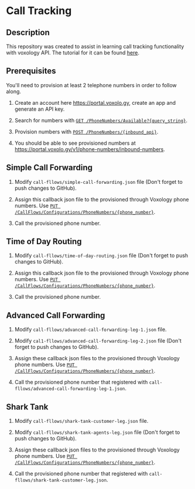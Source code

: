 # Call Tracking

## Description

This repository was created to assist in learning
call tracking functionality with voxology API. The tutorial
for it can be found [here](http://voxolo.gy/doc/call-tracking).

## Prerequisites

You'll need to provision at least 2 telephone numbers in order to follow along.

1. Create an account here https://portal.voxolo.gy, create an app and generate an API key.

2. Search for numbers with [`GET /PhoneNumbers/Available?{query_string}`](http://voxolo.gy/api-reference/#list-available-inbound-numbers).

3. Provision numbers with [`POST /PhoneNumbers/{inbound_api}`](http://voxolo.gy/api-reference/#provision-phone-numbers).

4. You should be able to see provisioned numbers at https://portal.voxolo.gy/v1/phone-numbers/inbound-numbers.

## Simple Call Forwarding

1. Modify `call-fllows/simple-call-forwarding.json` file (Don't forget to push changes to GitHub).

2. Assign this callback json file to the provisioned through Voxology phone numbers. Use [`PUT /CallFlows/Configurations/PhoneNumbers/{phone_number}`](http://voxolo.gy/api-reference/#update-call-flow-configuration).

3. Call the provisioned phone number.

## Time of Day Routing

1. Modify `call-fllows/time-of-day-routing.json` file (Don't forget to push changes to GitHub).

2. Assign this callback json file to the provisioned through Voxology phone numbers. Use [`PUT /CallFlows/Configurations/PhoneNumbers/{phone_number}`](http://voxolo.gy/api-reference/#update-call-flow-configuration).

3. Call the provisioned phone number.

## Advanced Call Forwarding

1. Modify `call-fllows/advanced-call-forwarding-leg-1.json` file.

2. Modify `cal1-fllows/advanced-call-forwarding-leg-2.json` file (Don't forget to push changes to GitHub).

3. Assign these callback json files to the provisioned through Voxology phone numbers. Use [`PUT /CallFlows/Configurations/PhoneNumbers/{phone_number}`](http://voxolo.gy/api-reference/#update-call-flow-configuration).

4. Call the provisioned phone number that registered with `call-fllows/advanced-call-forwarding-leg-1.json`.

## Shark Tank

1. Modify `call-fllows/shark-tank-customer-leg.json` file.

2. Modify `call-fllows/shark-tank-agents-leg.json` file (Don't forget to push changes to GitHub).

3. Assign these callback json files to the provisioned through Voxology phone numbers. Use [`PUT /CallFlows/Configurations/PhoneNumbers/{phone_number}`](http://voxolo.gy/api-reference/#update-call-flow-configuration).

4. Call the provisioned phone number that registered with `call-fllows/shark-tank-customer-leg.json`.

